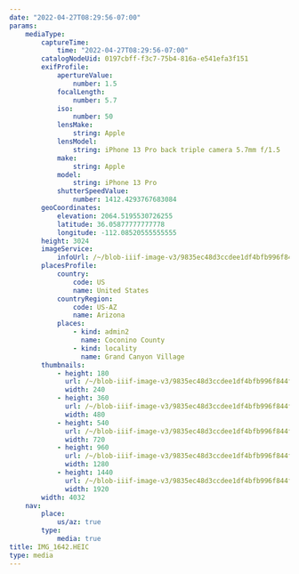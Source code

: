 ```yaml
---
date: "2022-04-27T08:29:56-07:00"
params:
    mediaType:
        captureTime:
            time: "2022-04-27T08:29:56-07:00"
        catalogNodeUid: 0197cbff-f3c7-75b4-816a-e541efa3f151
        exifProfile:
            apertureValue:
                number: 1.5
            focalLength:
                number: 5.7
            iso:
                number: 50
            lensMake:
                string: Apple
            lensModel:
                string: iPhone 13 Pro back triple camera 5.7mm f/1.5
            make:
                string: Apple
            model:
                string: iPhone 13 Pro
            shutterSpeedValue:
                number: 1412.4293767683084
        geoCoordinates:
            elevation: 2064.5195530726255
            latitude: 36.05877777777778
            longitude: -112.08520555555555
        height: 3024
        imageService:
            infoUrl: /~/blob-iiif-image-v3/9835ec48d3ccdee1df4bfb996f844f723156e830192f4e56acaf81522c07c1df/info.json
        placesProfile:
            country:
                code: US
                name: United States
            countryRegion:
                code: US-AZ
                name: Arizona
            places:
                - kind: admin2
                  name: Coconino County
                - kind: locality
                  name: Grand Canyon Village
        thumbnails:
            - height: 180
              url: /~/blob-iiif-image-v3/9835ec48d3ccdee1df4bfb996f844f723156e830192f4e56acaf81522c07c1df/full/240%2C180/0/default.jpg
              width: 240
            - height: 360
              url: /~/blob-iiif-image-v3/9835ec48d3ccdee1df4bfb996f844f723156e830192f4e56acaf81522c07c1df/full/480%2C360/0/default.jpg
              width: 480
            - height: 540
              url: /~/blob-iiif-image-v3/9835ec48d3ccdee1df4bfb996f844f723156e830192f4e56acaf81522c07c1df/full/720%2C540/0/default.jpg
              width: 720
            - height: 960
              url: /~/blob-iiif-image-v3/9835ec48d3ccdee1df4bfb996f844f723156e830192f4e56acaf81522c07c1df/full/1280%2C960/0/default.jpg
              width: 1280
            - height: 1440
              url: /~/blob-iiif-image-v3/9835ec48d3ccdee1df4bfb996f844f723156e830192f4e56acaf81522c07c1df/full/1920%2C1440/0/default.jpg
              width: 1920
        width: 4032
    nav:
        place:
            us/az: true
        type:
            media: true
title: IMG_1642.HEIC
type: media
---
```

